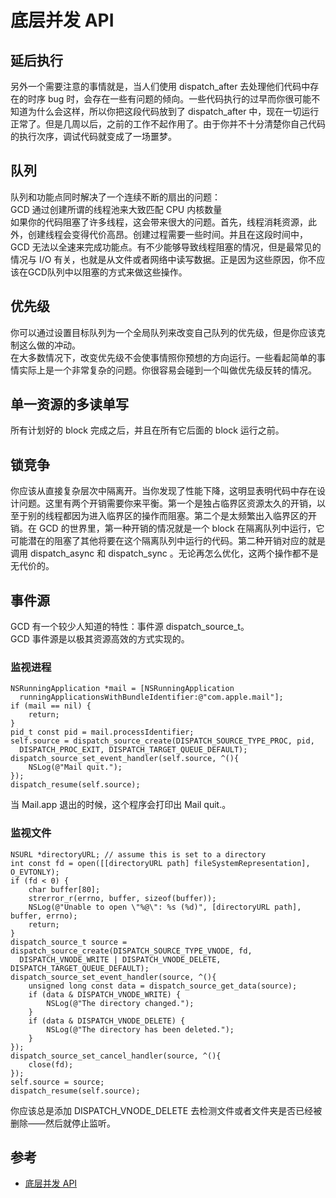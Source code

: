 # 底层并发 API
## 延后执行
另外一个需要注意的事情就是，当人们使用 dispatch_after 去处理他们代码中存在的时序 bug 时，会存在一些有问题的倾向。一些代码执行的过早而你很可能不知道为什么会这样，所以你把这段代码放到了 dispatch_after 中，现在一切运行正常了。但是几周以后，之前的工作不起作用了。由于你并不十分清楚你自己代码的执行次序，调试代码就变成了一场噩梦。
## 队列
  队列和功能点同时解决了一个连续不断的扇出的问题：  
  GCD 通过创建所谓的线程池来大致匹配 CPU 内核数量  
  如果你的代码阻塞了许多线程，这会带来很大的问题。首先，线程消耗资源，此外，创建线程会变得代价高昂。创建过程需要一些时间。并且在这段时间中，GCD 无法以全速来完成功能点。有不少能够导致线程阻塞的情况，但是最常见的情况与 I/O 有关，也就是从文件或者网络中读写数据。正是因为这些原因，你不应该在GCD队列中以阻塞的方式来做这些操作。  
  
## 优先级
 你可以通过设置目标队列为一个全局队列来改变自己队列的优先级，但是你应该克制这么做的冲动。    
 在大多数情况下，改变优先级不会使事情照你预想的方向运行。一些看起简单的事情实际上是一个非常复杂的问题。你很容易会碰到一个叫做优先级反转的情况。  
## 单一资源的多读单写  
所有计划好的 block 完成之后，并且在所有它后面的 block 运行之前。  
## 锁竞争
 你应该从直接复杂层次中隔离开。当你发现了性能下降，这明显表明代码中存在设计问题。这里有两个开销需要你来平衡。第一个是独占临界区资源太久的开销，以至于别的线程都因为进入临界区的操作而阻塞。第二个是太频繁出入临界区的开销。在 GCD 的世界里，第一种开销的情况就是一个 block 在隔离队列中运行，它可能潜在的阻塞了其他将要在这个隔离队列中运行的代码。第二种开销对应的就是调用 dispatch_async 和 dispatch_sync 。无论再怎么优化，这两个操作都不是无代价的。

## 事件源
GCD 有一个较少人知道的特性：事件源 dispatch_source_t。  
GCD 事件源是以极其资源高效的方式实现的。

### 监视进程  

	NSRunningApplication *mail = [NSRunningApplication 
	  runningApplicationsWithBundleIdentifier:@"com.apple.mail"];
	if (mail == nil) {
	    return;
	}
	pid_t const pid = mail.processIdentifier;
	self.source = dispatch_source_create(DISPATCH_SOURCE_TYPE_PROC, pid, 
	  DISPATCH_PROC_EXIT, DISPATCH_TARGET_QUEUE_DEFAULT);
	dispatch_source_set_event_handler(self.source, ^(){
	    NSLog(@"Mail quit.");
	});
	dispatch_resume(self.source);  

当 Mail.app 退出的时候，这个程序会打印出 Mail quit.。

### 监视文件
    
    NSURL *directoryURL; // assume this is set to a directory
	int const fd = open([[directoryURL path] fileSystemRepresentation], O_EVTONLY);
	if (fd < 0) {
	    char buffer[80];
	    strerror_r(errno, buffer, sizeof(buffer));
	    NSLog(@"Unable to open \"%@\": %s (%d)", [directoryURL path], buffer, errno);
	    return;
	}
	dispatch_source_t source = dispatch_source_create(DISPATCH_SOURCE_TYPE_VNODE, fd, 
	  DISPATCH_VNODE_WRITE | DISPATCH_VNODE_DELETE, DISPATCH_TARGET_QUEUE_DEFAULT);
	dispatch_source_set_event_handler(source, ^(){
	    unsigned long const data = dispatch_source_get_data(source);
	    if (data & DISPATCH_VNODE_WRITE) {
	        NSLog(@"The directory changed.");
	    }
	    if (data & DISPATCH_VNODE_DELETE) {
	        NSLog(@"The directory has been deleted.");
	    }
	});
	dispatch_source_set_cancel_handler(source, ^(){
	    close(fd);
	});
	self.source = source;
	dispatch_resume(self.source);
	


你应该总是添加 DISPATCH_VNODE_DELETE 去检测文件或者文件夹是否已经被删除——然后就停止监听。




 



## 参考
- [底层并发 API](https://www.objccn.io/issue-2-3/#input_output)